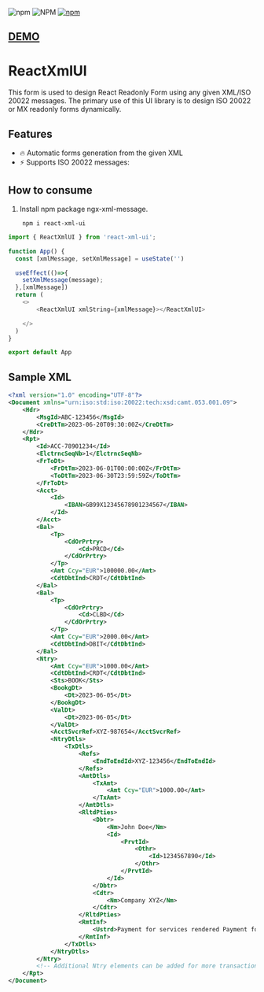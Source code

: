 
![npm](https://img.shields.io/npm/v/react-xml-ui)
![NPM](https://img.shields.io/npm/l/react-xml-ui)
[![npm](https://img.shields.io/npm/dm/react-xml-ui)](https://npmjs.org/package/react-xml-ui)

## [DEMO](https://stackblitz.com/edit/vitejs-vite-b2ikaj)

# ReactXmlUI

This form is used to design React Readonly Form using any given XML/ISO 20022 messages. The primary use of this UI library is to design ISO 20022 or MX readonly forms dynamically.

## Features

- 🔥 Automatic forms generation from the given XML
- ⚡️ Supports ISO 20022 messages:

## How to consume

1. Install npm package ngx-xml-message.

```console
    npm i react-xml-ui
```

```ts
import { ReactXmlUI } from 'react-xml-ui';

function App() {
  const [xmlMessage, setXmlMessage] = useState('')

  useEffect(()=>{
    setXmlMessage(message);
  },[xmlMessage])
  return (
    <>
        <ReactXmlUI xmlString={xmlMessage}></ReactXmlUI>

    </>
  )
}

export default App
```
## Sample XML
```xml
<?xml version="1.0" encoding="UTF-8"?>
<Document xmlns="urn:iso:std:iso:20022:tech:xsd:camt.053.001.09">
    <Hdr>
        <MsgId>ABC-123456</MsgId>
        <CreDtTm>2023-06-20T09:30:00Z</CreDtTm>
    </Hdr>
    <Rpt>
        <Id>ACC-78901234</Id>
        <ElctrncSeqNb>1</ElctrncSeqNb>
        <FrToDt>
            <FrDtTm>2023-06-01T00:00:00Z</FrDtTm>
            <ToDtTm>2023-06-30T23:59:59Z</ToDtTm>
        </FrToDt>
        <Acct>
            <Id>
                <IBAN>GB99X12345678901234567</IBAN>
            </Id>
        </Acct>
        <Bal>
            <Tp>
                <CdOrPrtry>
                    <Cd>PRCD</Cd>
                </CdOrPrtry>
            </Tp>
            <Amt Ccy="EUR">100000.00</Amt>
            <CdtDbtInd>CRDT</CdtDbtInd>
        </Bal>
        <Bal>
            <Tp>
                <CdOrPrtry>
                    <Cd>CLBD</Cd>
                </CdOrPrtry>
            </Tp>
            <Amt Ccy="EUR">2000.00</Amt>
            <CdtDbtInd>DBIT</CdtDbtInd>
        </Bal>
        <Ntry>
            <Amt Ccy="EUR">1000.00</Amt>
            <CdtDbtInd>CRDT</CdtDbtInd>
            <Sts>BOOK</Sts>
            <BookgDt>
                <Dt>2023-06-05</Dt>
            </BookgDt>
            <ValDt>
                <Dt>2023-06-05</Dt>
            </ValDt>
            <AcctSvcrRef>XYZ-987654</AcctSvcrRef>
            <NtryDtls>
                <TxDtls>
                    <Refs>
                        <EndToEndId>XYZ-123456</EndToEndId>
                    </Refs>
                    <AmtDtls>
                        <TxAmt>
                            <Amt Ccy="EUR">1000.00</Amt>
                        </TxAmt>
                    </AmtDtls>
                    <RltdPties>
                        <Dbtr>
                            <Nm>John Doe</Nm>
                            <Id>
                                <PrvtId>
                                    <Othr>
                                        <Id>1234567890</Id>
                                    </Othr>
                                </PrvtId>
                            </Id>
                        </Dbtr>
                        <Cdtr>
                            <Nm>Company XYZ</Nm>
                        </Cdtr>
                    </RltdPties>
                    <RmtInf>
                        <Ustrd>Payment for services rendered Payment for services rendered Payment for services rendered</Ustrd>
                    </RmtInf>
                </TxDtls>
            </NtryDtls>
        </Ntry>
        <!-- Additional Ntry elements can be added for more transactions -->
    </Rpt>
</Document>

```